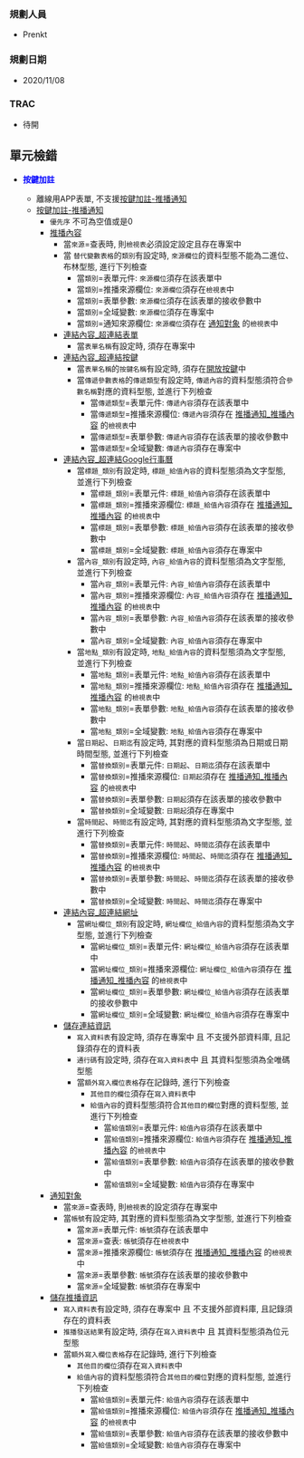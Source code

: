 ### <div id="user">規劃人員</div>
* Prenkt

### <div id="updatedate">規劃日期</div>
* 2020/11/08

### <div id="trac">TRAC</div>
* 待開
 
 

## <div id="unit-detection">單元檢錯</div>
* <p id="fieldbreak1" style="color:blue;font-weight:bold">按鍵加註</p>

    * 離線用APP表單, 不支援[按鍵加註-推播通知][link_MAENotice]
    * [按鍵加註-推播通知][link_MAENotice]
        * `優先序` 不可為空值或是0 
        *  [推播內容][link_MAENotice_fieldbreak3]
            * 當`來源`=查表時, 則`檢視表`必須設定設定且存在專案中
            * 當 `替代變數表格`的`類別`有設定時, `來源欄位`的資料型態不能為二進位、布林型態, 進行下列檢查
                * 當`類別`=表單元件: `來源欄位`須存在該表單中
                * 當`類別`=推播來源欄位: `來源欄位`須存在`檢視表`中
                * 當`類別`=表單參數: `來源欄位`須存在該表單的接收參數中
                * 當`類別`=全域變數: `來源欄位`須存在專案中
                * 當`類別`=通知來源欄位: `來源欄位`須存在 [通知對象][link_MAENotice_fieldbreak4] 的`檢視表`中
            * [連結內容_超連結表單][link_linkform]
                * 當`表單名稱`有設定時, 須存在專案中
            * [連結內容_超連結按鍵][link_linkbutton]
                * 當`表單名稱`的`按鍵名稱`有設定時, 須存在[開放按鍵][link_ExternalCallButton]中
                * 當`傳遞參數表格`的`傳遞類型`有設定時, `傳遞內容`的資料型態須符合`參數名稱`對應的資料型態, 並進行下列檢查
                    * 當`傳遞類型`=表單元件: `傳遞內容`須存在該表單中
                    * 當`傳遞類型`=推播來源欄位: `傳遞內容`須存在 [推播通知_推播內容][link_conentviewno] 的`檢視表`中
                    * 當`傳遞類型`=表單參數: `傳遞內容`須存在該表單的接收參數中
                    * 當`傳遞類型`=全域變數: `傳遞內容`須存在專案中
            * [連結內容_超連結Google行事曆][link_linkgooglecalendar]
                * 當`標題_類別`有設定時, `標題_給值內容`的資料型態須為文字型態, 並進行下列檢查
                    * 當`標題_類別`=表單元件: `標題_給值內容`須存在該表單中
                    * 當`標題_類別`=推播來源欄位: `標題_給值內容`須存在 [推播通知_推播內容][link_conentviewno] 的`檢視表`中
                    * 當`標題_類別`=表單參數: `標題_給值內容`須存在該表單的接收參數中
                    * 當`標題_類別`=全域變數: `標題_給值內容`須存在專案中
                * 當`內容_類別`有設定時, `內容_給值內容`的資料型態須為文字型態, 並進行下列檢查
                    * 當`內容_類別`=表單元件: `內容_給值內容`須存在該表單中
                    * 當`內容_類別`=推播來源欄位: `內容_給值內容`須存在 [推播通知_推播內容][link_conentviewno] 的`檢視表`中
                    * 當`內容_類別`=表單參數: `內容_給值內容`須存在該表單的接收參數中
                    * 當`內容_類別`=全域變數: `內容_給值內容`須存在專案中
                * 當`地點_類別`有設定時, `地點_給值內容`的資料型態須為文字型態, 並進行下列檢查
                    * 當`地點_類別`=表單元件: `地點_給值內容`須存在該表單中
                    * 當`地點_類別`=推播來源欄位: `地點_給值內容`須存在 [推播通知_推播內容][link_conentviewno] 的`檢視表`中
                    * 當`地點_類別`=表單參數: `地點_給值內容`須存在該表單的接收參數中
                    * 當`地點_類別`=全域變數: `地點_給值內容`須存在專案中
                * 當`日期起`、`日期迄`有設定時, 其對應的資料型態須為日期或日期時間型態, 並進行下列檢查
                    * 當`替換類別`=表單元件: `日期起`、`日期迄`須存在該表單中
                    * 當`替換類別`=推播來源欄位: `日期起`須存在 [推播通知_推播內容][link_conentviewno] 的`檢視表`中
                    * 當`替換類別`=表單參數: `日期起`須存在該表單的接收參數中
                    * 當`替換類別`=全域變數: `日期起`須存在專案中
                * 當`時間起`、`時間迄`有設定時, 其對應的資料型態須為文字型態, 並進行下列檢查
                    * 當`替換類別`=表單元件: `時間起`、`時間迄`須存在該表單中
                    * 當`替換類別`=推播來源欄位: `時間起`、`時間迄`須存在 [推播通知_推播內容][link_conentviewno] 的`檢視表`中
                    * 當`替換類別`=表單參數: `時間起`、`時間迄`須存在該表單的接收參數中
                    * 當`替換類別`=全域變數: `時間起`、`時間迄`須存在專案中
            * [連結內容_超連結網址][link_linkurl]
               * 當`網址欄位_類別`有設定時, `網址欄位_給值內容`的資料型態須為文字型態, 並進行下列檢查
                    * 當`網址欄位_類別`=表單元件: `網址欄位_給值內容`須存在該表單中
                    * 當`網址欄位_類別`=推播來源欄位: `網址欄位_給值內容`須存在 [推播通知_推播內容][link_conentviewno] 的`檢視表`中
                    * 當`網址欄位_類別`=表單參數: `網址欄位_給值內容`須存在該表單的接收參數中
                    * 當`網址欄位_類別`=全域變數: `網址欄位_給值內容`須存在專案中
            * [儲存連結資訊][link_savelinkinfo]
                * `寫入資料表`有設定時, 須存在專案中 且 不支援外部資料庫, 且記錄須存在的資料表
                * `通行碼`有設定時, 須存在`寫入資料表`中 且 其資料型態須為全唯碼型態
                * 當`額外寫入欄位表格`存在記錄時, 進行下列檢查
                    * `其他目的欄位`須存在`寫入資料表`中
                    * `給值內容`的資料型態須符合`其他目的欄位`對應的資料型態, 並進行下列檢查
                        * 當`給值類別`=表單元件: `給值內容`須存在該表單中
                        * 當`給值類別`=推播來源欄位: `給值內容`須存在 [推播通知_推播內容][link_conentviewno] 的`檢視表`中
                        * 當`給值類別`=表單參數: `給值內容`須存在該表單的接收參數中
                        * 當`給值類別`=全域變數: `給值內容`須存在專案中
        * [通知對象][link_MAENotice_fieldbreak4]
            * 當`來源`=查表時, 則`檢視表`的設定須存在專案中
            * 當`帳號`有設定時, 其對應的資料型態須為文字型態, 並進行下列檢查
                * 當`來源`=表單元件: `帳號`須存在該表單中
                * 當`來源`=查表: `帳號`須存在`檢視表`中
                * 當`來源`=推播來源欄位: `帳號`須存在 [推播通知_推播內容][link_conentviewno] 的`檢視表`中
                * 當`來源`=表單參數: `帳號`須存在該表單的接收參數中
                * 當`來源`=全域變數: `帳號`須存在專案中
        * [儲存推播資訊][link_savenoticeinfo]
            * `寫入資料表`有設定時, 須存在專案中 且 不支援外部資料庫, 且記錄須存在的資料表
            * `推播發送結果`有設定時, 須存在`寫入資料表`中 且 其資料型態須為位元型態
            * 當`額外寫入欄位表格`存在記錄時, 進行下列檢查
                * `其他目的欄位`須存在`寫入資料表`中
                * `給值內容`的資料型態須符合`其他目的欄位`對應的資料型態, 並進行下列檢查
                    * 當`給值類別`=表單元件: `給值內容`須存在該表單中
                    * 當`給值類別`=推播來源欄位: `給值內容`須存在 [推播通知_推播內容][link_conentviewno] 的`檢視表`中
                    * 當`給值類別`=表單參數: `給值內容`須存在該表單的接收參數中
                    * 當`給值類別`=全域變數: `給值內容`須存在專案中

<!-- 超連結 -->
[link_MAENotice]:BAMAENotice.md "按鍵加註-推播通知"
[link_MAENotice_fieldbreak2]: BAMAENotice.md#fieldbreak2 "欄位說明/推播人"

[link_MAENotice_fieldbreak3]: BAMAENotice.md#fieldbreak3 "欄位說明/推播內容"
[link_conentviewno]:BAMAENotice.md#conentviewno "按鍵加註-推播通知/推播內容/檢視表"
[link_replacetype]:BAMAENotice.md#replacetype "按鍵加註-推播通知/推播內容/來源"
[link_contentparameterid]:BAMAENotice.md#contentparameterid "按鍵加註-推播通知/推播內容/過濾"
[link_keynote]:BAMAENotice.md#keynote "按鍵加註-推播通知/推播內容/主旨"
[link_content]:BAMAENotice.md#content "按鍵加註-推播通知/推播內容/內容"

[link_MAENotice_fieldbreak4]: BAMAENotice.md#fieldbreak4 "按鍵加註-推播通知/通知對象"
[link_noticertype]:BAMAENotice.md#noticertype "按鍵加註-推播通知/通知對象/來源"
[link_useraccount]:BAMAENotice.md#useraccount "按鍵加註-推播通知/通知對象/使用者帳號"
[link_sender]:BAMAENotice.md#sender "按鍵加註-推播通知/推播人"

[link_linkform]:MAENotice-Link-Form.md "連結內容_超連結表單"
[link_linkbutton]:MAENotice-Link-Button.md "連結內容_超連結按鍵"
[link_linkgooglecalendar]:MAENotice-Link-GoogleCalendar.md "連結內容_超連結Google行事曆"
[link_linkurl]:MAENotice-Link-URL.md "連結內容_超連結網址"
[link_savelinkinfo]:BAMAENotice.md#MAENotice-SaveLinkInfo.md "儲存連結資訊"
[link_savenoticeinfo]:BAMAENotice.md#MAENotice-SaveNoticeInfo.md "儲存推播資訊"

[link_ExternalCallButton]:/8.10.0/IDE/Specification/ExternalCallButton/README.md "開放按鍵"
[link_SpecificationsRemarks]:/8.10.0/IDE/Specification/SpecificationsRemarks/README.md "規格備註"
